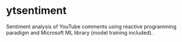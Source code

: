 # ytsentiment
Sentiment analysis of YouTube comments using reactive programming paradigm and Microsoft ML library (model training included).

